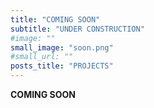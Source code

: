 ```yaml
---
title: "COMING SOON"
subtitle: "UNDER CONSTRUCTION"
#image: ""
small_image: "soon.png"
#small_url: ""
posts_title: "PROJECTS"
---
```


<b>COMING SOON</b><br>

